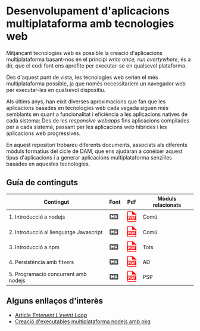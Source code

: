 # Desenvolupament d'aplicacions multiplataforma amb tecnologies web

Mitjançant tecnologies web és possible la creació d'aplicacions multiplataforma basant-nos en el principi *write once, run evertywhere*, és a dir, que el codi font ens aprofite per executar-se en qualsevol plataforma.

Des d'aquest punt de vista, les tecnologies web serien el més multiplataforma possible, ja que només necessitariem un navegador web per executar-les en qualsevol dispositiu. 

Als últims anys, han eixit diverses aproximacions que fan que les aplicacions basades en tecnologies web cada vegada siguen més semblants en quant a funcionalitat i eficiència a les aplicacions natives de cada sistema: Des de les *responsive webapps* fins aplicacions compilades per a cada sistema, passant per les aplicacions web híbrides i les aplicacions web progressives.

En aquest repositori trobareu diferents documents, associats als diferents mòduls formatius del cicle de DAM, que ens ajudaran a conéixer aquest tipus d'aplicacions i a generar aplicacions multiplataforma senzilles basades en aquestes tecnologíes.

## Guía de continguts

| Contingut | Font | Pdf | Mòduls relacionats |
|-----------|------|-----|--------------------|
| 1. Introducció a nodejs | [![](img/md.png)](fonts/1_Nodejs-Intro.md) | [![](img/pdf.png)](pdf/) | Comú |
| 2. Introducció al llenguatge Javascript | [![](img/md.png)](fonts/2_intro-js.md) | [![](img/pdf.png)](pdf/2_intro-js.pdf) | Comú |
| 3. Introducció a npm | [![](img/md.png)](fonts/3_introNpm.md) | [![](img/pdf.png)](pdf/3_introNpm.pdf) | Tots |
| 4. Persistència amb fitxers | [![](img/md.png)](fonts/4_PersistenciaFitxersNode.md) | [![](img/pdf.png)](pdf/4_PersistenciaFitxersNode.pdf) | AD |
| 5. Programació concurrent amb nodejs | [![](img/md.png)](fonts/5_Concurrencia_nodejs.md) | [![](img/pdf.png)](pdf/5_Concurrencia_nodejs.pdf) | PSP |


## Alguns enllaços d'interès

* [Article *Entenent L'event Loop*](https://aprendiendo-nodejs.blogspot.com/2017/07/entendiendo-el-event-loop.html)
* [Creació d'executables multiplataforma nodejs amb pkg](https://medium.com/@jamomani/run-node-app-as-single-executable-file-on-windows-mac-or-linux-d4e9a98ef6fd)


